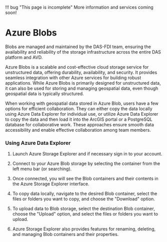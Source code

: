 !!! bug "This page is incomplete"
	More information and services coming soon!

# Azure Blobs

Blobs are managed and maintained by the DAS-FDI team, ensuring the availability and reliability of the storage infrastructure across the entire DAS platform and AVD.

Azure Blobs is a scalable and cost-effective cloud storage service for unstructured data, offering durability, availability, and security. It provides seamless integration with other Azure services for building robust applications. While Azure Blobs is primarily designed for unstructured data, it can also be used for storing and managing geospatial data, even though geospatial data is typically structured.

When working with geospatial data stored in Azure Blob, users have a few options for efficient collaboration. They can either copy the data locally using Azure Data Explorer for individual use, or utilize Azure Data Explorer to copy the data and then load it into the ArcGIS portal or a PostgreSQL database for collaborative work. These approaches ensure smooth data accessibility and enable effective collaboration among team members.


### Using Azure Data Explorer

1. Launch Azure Storage Explorer and if necessary sign in to your account.

2. Connect to your Azure Blob storage by selecting the container from the left menu bar (or searching).

3. Once connected, you will see the Blob containers and their contents in the Azure Storage Explorer interface.

4. To copy data locally, navigate to the desired Blob container, select the files or folders you want to copy, and choose the "Download" option.

5. To upload data to Blob storage, select the destination Blob container, choose the "Upload" option, and select the files or folders you want to upload.

6. Azure Storage Explorer also provides features for renaming, deleting, and managing Blob containers and their properties.


